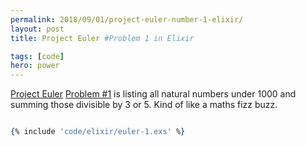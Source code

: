 ```yaml
---
permalink: 2018/09/01/project-euler-number-1-elixir/
layout: post
title: Project Euler #Problem 1 in Elixir

tags: [code]
hero: power
---
```


<a href="https://projecteuler.net/">Project Euler</a> <a href="https://projecteuler.net/problem=1">Problem #1</a> is
listing all natural numbers under 1000 and summing those divisible by 3 or 5. Kind of like a maths fizz buzz.

```elixir

{% include 'code/elixir/euler-1.exs' %}

```
